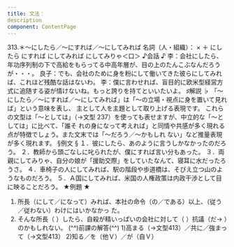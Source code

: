 ```yaml
---
title: 文法：
description
component: ContentPage
---
```



313.＊～にしたら／～にすれば／～にしてみれば
名詞（人・組織）： × ＋ にしたら
にすれば
にしてみれば
にしてみりゃ＜口＞
♪会話 ♪
李：会社にしたら、年功序列制の下で高給をもらってる中高年層が、目の上のたんこぶなんだろうが・・・。 良子：でも、会社のために身を粉にして働いてきた彼らにしてみれば、これほど残酷な話はないわ。
李：僕に言わせれば、盲目的に欧米型経営方式に追随する姿が情けないね。もっと誇りを持てといいたいよ。
♯解説 ♭
「～にしたら／～にすれば／～にしてみれば」は「～の立場・視点に身を置いて見れば」という意味を表し、 主として人を主題として取り上げる表現です。
これらの文型は「～としては」（→文型 237）を使っても表せますが、中立的な「～としては」に比べて、「誰そ れの身になって考えれば」と同情や共感が多く現れる点が特徴でしょう。また文末では「～だろう／～かもしれ ない」など推量表現が多く現れます。
§例文 §
１．彼にしたら、あのように言うしかなかったのだろう。
２．教師から頭ごなしに叱られたが、僕にすれば言い分もあった。
３．両親にしてみりゃ、自分の娘が「援助交際」をしていたなんて、寝耳に水だったろうさ。
４．車椅子の人にしてみれば、駅の階段や歩道橋は、そびえ立つ山のようなものだろう。
５．Ａ国にしてみれば、米国の人権政策は内政干渉として目に映ることだろう。
★例題 ★
1) 所長（にして／になって）みれば、本社の命令（の／である）以上、（従う／従わない）わけにはいかなかっ
た。    
2) そんな所長（ ）したら、自殺が精いっぱいの会社に対して（ ）抗議（だ→ ）のかもしれない。
(^^)前課の解答(^^)
1)高まる（→文型413）／共に／強まって（→文型413）
2)知る／を（他Ｖ）／が（自Ｖ）
